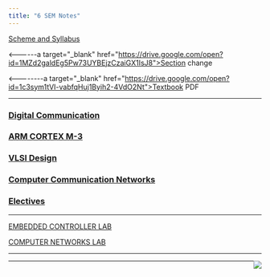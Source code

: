 ```yaml
---
title: "6 SEM Notes"
---
```



<a  target="_blank" href="https://vtu.ac.in/wp-content/uploads/2019/12/Electronics-Communication-sch-and-syla.pdf">Scheme and Syllabus</a>

<------a target="_blank"  href="https://drive.google.com/open?id=1MZd2galdEg5Pw73UYBEjzCzaiGX1IsJ8">Section change</a>

<--------a target="_blank"  href="https://drive.google.com/open?id=1c3sym1tVI-vabfqHuj1Byih2-4VdO2Nt">Textbook PDF</a>

<hr>

<h3>  
    <a  target="_blank" href="https://drive.google.com/open?id=18X4SFHEkMvIkg1sPnCfvscMeNofDJdsC"> 
       Digital Communication
    </a>

</h3>

<h3>  
    <a  target="_blank" href="https://drive.google.com/open?id=1CrFTcJTLwHYtnsmr8Cbwik8G-ahDIlHL"> 
       ARM CORTEX M-3
    </a>

</h3>

<h3>  
    <a  target="_blank" href="https://drive.google.com/open?id=1q2p81IeZTLYVdX2-orKeeCcbckhHuuZm">VLSI Design 
       
   </a>

</h3>

<h3>  
    <a  target="_blank" href="https://drive.google.com/open?id=1VhznPAImXtZUZ9yiTnw-6la6UQHiLAsY">Computer Communication Networks 
       
   </a>

</h3>
<h3>  
    <a  target="_blank" href="https://drive.google.com/open?id=1_WlZ9dT0x66zH5e3zLQcDlq-U6yDKGS1">Electives
       
   </a>

</h3>




<hr>

 <a  target="_blank" href="https://drive.google.com/open?id=1AflnswGKslCbEa2O-fiemNl6ojefv6gp">EMBEDDED CONTROLLER LAB </a>


 <a  target="_blank" href="https://drive.google.com/open?id=1vcxSAzoi69ESIScxPXLFMajtO8-TERdD">COMPUTER NETWORKS LAB</a>


  

<hr>


<a href="#" style="float: right;">
  <img src="https://ecernsit.github.io/assets/top.png"   style="float: right;"  style="width:42px;height:42px;border:0;">
</a>



<hr>
